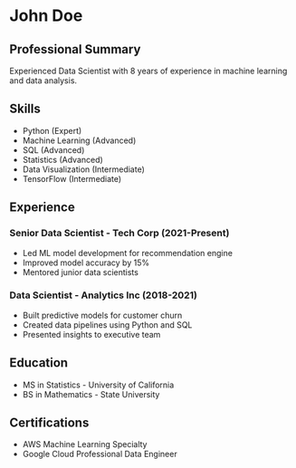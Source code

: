 # John Doe

## Professional Summary
Experienced Data Scientist with 8 years of experience in machine learning and data analysis.

## Skills
- Python (Expert)
- Machine Learning (Advanced)
- SQL (Advanced)
- Statistics (Advanced)
- Data Visualization (Intermediate)
- TensorFlow (Intermediate)

## Experience

### Senior Data Scientist - Tech Corp (2021-Present)
- Led ML model development for recommendation engine
- Improved model accuracy by 15%
- Mentored junior data scientists

### Data Scientist - Analytics Inc (2018-2021)
- Built predictive models for customer churn
- Created data pipelines using Python and SQL
- Presented insights to executive team

## Education
- MS in Statistics - University of California
- BS in Mathematics - State University

## Certifications
- AWS Machine Learning Specialty
- Google Cloud Professional Data Engineer

